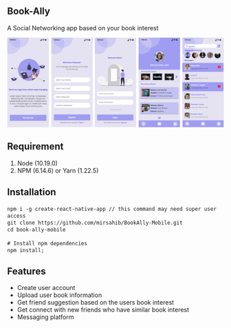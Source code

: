 ## Book-Ally

A Social Networking app based on your book interest

![screenshots of example app](.github/images/screenshot.png)

## Requirement

1. Node (10.19.0)
2. NPM (6.14.6) or Yarn (1.22.5)

## Installation

```
npm i -g create-react-native-app // this command may need super user access
git clone https://github.com/mirsahib/BookAlly-Mobile.git
cd book-ally-mobile

# Install npm dependencies
npm install;
```

## Features

- Create user account
- Upload user book information
- Get friend suggestion based on the users book interest
- Get connect with new friends who have similar book interest
- Messaging platform
